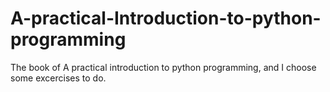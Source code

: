# A-practical-Introduction-to-python-programming
The book of A practical introduction to python programming, and I choose some excercises to do.
